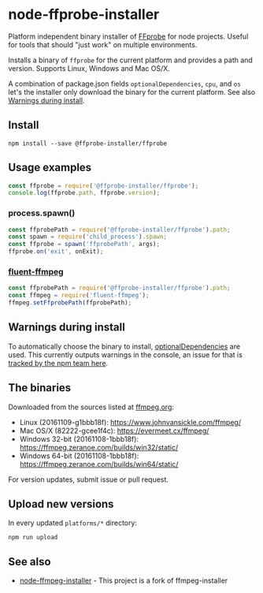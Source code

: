 # node-ffprobe-installer

Platform independent binary installer of [FFprobe](https://ffmpeg.org/) for node projects. Useful for tools that should "just work" on multiple environments.

Installs a binary of `ffprobe` for the current platform and provides a path and version. Supports Linux, Windows and Mac OS/X.

A combination of package.json fields `optionalDependencies`, `cpu`, and `os` let's the installer only download the binary for the current platform. See also [Warnings during install](https://github.com/SavageCore/node-ffprobe-installer/blob/master/README.md#warnings-during-install).

## Install

    npm install --save @ffprobe-installer/ffprobe

## Usage examples

```javascript
const ffprobe = require('@ffprobe-installer/ffprobe');
console.log(ffprobe.path, ffprobe.version);
```

### process.spawn()

```javascript
const ffprobePath = require('@ffprobe-installer/ffprobe').path;
const spawn = require('child_process').spawn;
const ffprobe = spawn('ffprobePath', args);
ffprobe.on('exit', onExit);
```

### [fluent-ffmpeg](https://github.com/fluent-ffmpeg/node-fluent-ffmpeg)

```javascript
const ffprobePath = require('@ffprobe-installer/ffprobe').path;
const ffmpeg = require('fluent-ffmpeg');
ffmpeg.setFfprobePath(ffprobePath);
```

## Warnings during install

To automatically choose the binary to install, [optionalDependencies](https://docs.npmjs.com/files/package.json#optionaldependencies) are used. This currently outputs warnings in the console, an issue for that is [tracked by the npm team here](https://github.com/npm/npm/issues/9567).

## The binaries

Downloaded from the sources listed at [ffmpeg.org](https://ffmpeg.org/download.html):

* Linux (20161109-g1bbb18f): https://www.johnvansickle.com/ffmpeg/
* Mac OS/X (82222-gcee1f4c): https://evermeet.cx/ffmpeg/
* Windows 32-bit (20161108-1bbb18f): https://ffmpeg.zeranoe.com/builds/win32/static/
* Windows 64-bit (20161108-1bbb18f): https://ffmpeg.zeranoe.com/builds/win64/static/

For version updates, submit issue or pull request.

## Upload new versions

In every updated `platforms/*` directory:

    npm run upload

## See also

* [node-ffmpeg-installer](https://www.npmjs.com/package/@ffmpeg-installer/ffmpeg) - This project is a fork of ffmpeg-installer
